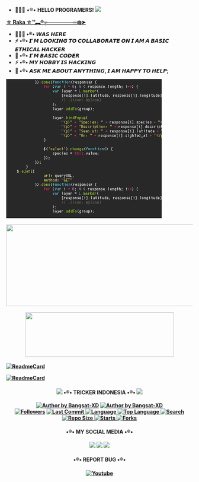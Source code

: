- 👨🏽‍💻 •®• <b>HELLO PROGRAMERS! <img src="https://raw.githubusercontent.com/iampavangandhi/iampavangandhi/master/gifs/Hi.gif" width="30px">

<b> <a href="https://www.twitter.com/Bangsat_XD" target="blank">☆ Raka ☆™︻®╤───────═◍➤</a>
&nbsp;
- 👨🏽‍💻 •®• <b>𝙒𝘼𝙎 𝙃𝙀𝙍𝙀 
- ⚡️ •®• 𝙄'𝙈 𝙇𝙊𝙊𝙆𝙄𝙉𝙂 𝙏𝙊 𝘾𝙊𝙇𝙇𝘼𝘽𝙊𝙍𝘼𝙏𝙀 𝙊𝙉 𝙄 𝘼𝙈 𝘼 𝘽𝘼𝙎𝙄𝘾 𝙀𝙏𝙃𝙄𝘾𝘼𝙇 𝙃𝘼𝘾𝙆𝙀𝙍
- 🤔 •®• 𝙄'𝙈 𝘽𝘼𝙎𝙄𝘾 𝘾𝙊𝘿𝙀𝙍  
- ⚡️ •®• 𝙈𝙔 𝙃𝙊𝘽𝘽𝙔 𝙄𝙎 𝙃𝘼𝘾𝙆𝙄𝙉𝙂   
- 💬 •®• 𝘼𝙎𝙆 𝙈𝙀 𝘼𝘽𝙊𝙐𝙏 𝘼𝙉𝙔𝙏𝙃𝙄𝙉𝙂, 𝙄 𝘼𝙈 𝙃𝘼𝙋𝙋𝙔 𝙏𝙊 𝙃𝙀𝙇𝙋;   

<img src="https://github.com/MRVIVEK-CODER/Decompiler/blob/main/106824690-8dd73a00-66ad-11eb-89e2-53e13ac6f594.gif" alt="" border="0" />
<p align="center">
</h1>
  <p align="center">
  <img width="600" height="220" src="https://github-readme-stats.vercel.app/api?username=Bangsat-XD&show_icons=true&theme=chartreuse-dark&locale=id">
</p>
<p align="center">
  <img width="400" height="120" src="https://github-readme-stats.vercel.app/api/top-langs/?username=Bangsat-XD&layout=compact&theme=chartreuse-dark">
</p>

[![ReadmeCard](https://github-readme-stats.vercel.app/api/pin/?username=Bangsat-XD&repo=BAJINGAN&theme=chartreuse-dark)](https://github.com/Bangsat-XD/BAJINGAN)

[![ReadmeCard](https://github-readme-stats.vercel.app/api/pin/?username=Bangsat-XD&repo=IBLIZ&theme=chartreuse-dark)](https://github.com/Bangsat-XD/IBLIZ)

  
</h1>
<h4 align="center">
<img src="https://github.com/TheDudeThatCode/TheDudeThatCode/blob/master/Assets/Earth.gif" width="24px">
 •®• <b>TRICKER INDONESIA •®• <img src="https://github.com/TheDudeThatCode/TheDudeThatCode/blob/master/Assets/Earth.gif" width="24px">


</h4>
<p align="center">
<a href="#"><img title="Author by Bangsat-XD" src="https://img.shields.io/badge/Coded%20By-Bangsat.XD-brightgreen?"></a>
<a href="#"><img title="Author by Bangsat-XD" src="https://img.shields.io/badge/Code%20-python2.7-blue?"></a>
<br>
<a href="https://github.com/Bangsat-XD/followers">
<img title="Followers" src="https://img.shields.io/github/followers/Bangsat-XD?label=Followers&color=blue&style=flat-square"></a>
<a href="https://github.com/Bangsat-XD/termux-style/stargazers/">
  <a href="https://github.com/Bangsat-XD/IBLIZ">
    <img alt="Last Commit" src="https://img.shields.io/github/last-commit/Bangsat-XD/IBLIZ.svg"/>
  </a>
  <a href="https://github.com/Bangsat-XD/BAJINGAN">
    <img alt="Language" src="https://img.shields.io/github/languages/count/Bangsat-XD/BAJINGAN.svg"/>
  </a>
  <a href="https://github.com/Bangsat-XD/IBLIZ">
    <img alt="Top Language" src="https://img.shields.io/github/languages/top/Bangsat-XD/IBLIZ.svg"/>
  </a>
  <a href="https://github.com/Bangsat-XD/BAJINGAN">
    <img alt="Search" src="https://img.shields.io/github/search/Bangsat-XD/Craker/BAJINGAN.svg"/>
  </a>
  <a href="https://github.com/Bangsat-XD/IBLIZ">
    <img alt="Repo Size" src="https://img.shields.io/github/repo-size/Bangsat-XD/IBLIZ.svg"/>
  </a>
  <a href="https://github.com/Bangsat-XD/BAJINGAN">
    <img alt="Starts" src="https://img.shields.io/github/stars/Bangsat-XD/BAJINGAN.svg"/>
  </a>
  <a href="https://github.com/Bangsat-XD/IBLIZ">
    <img alt="Forks" src="https://img.shields.io/github/forks/Bangsat-XD/IBLIZ.svg"/>
  </a>
</div>
<p align="center">

</h1>
<h4 align="center">
 •®• <b>MY SOCIAL MEDIA •®•
</h1>
<h4 align="center">

[![](https://img.shields.io/badge/Github-red?logo=Github&logoColor=red&labelColor=white)](https://github.com/Bangsat-XD)
[![](https://img.shields.io/badge/Twitter-blue?logo=Twitter&logoColor=White&labelColor=white)](https://mobile.twitter.com/Bangsat_XD)
[![](https://img.shields.io/badge/Instagram-red?logo=Instagram&logoColor=red&labelColor=white)](https://www.instagram.com/bangsat_xd)

</h1>
<h4 align="center">
 •®• <b>REPORT BUG •®•
</h1>
<h4 align="center">

[![Youtube](https://img.shields.io/badge/Youtube-Report-green?style=for-the-badge&logo=Youtube)](https://youtube.com/channel/UCeha3A70FKR-YqGT5oY-7nQ)


